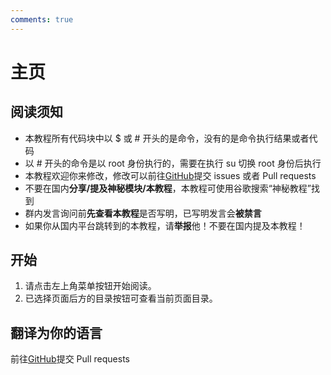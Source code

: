 ```yaml
---
comments: true
---
```

# 主页

## 阅读须知
  - 本教程所有代码块中以 $ 或 # 开头的是命令，没有的是命令执行结果或者代码
  - 以 # 开头的命令是以 root 身份执行的，需要在执行 su 切换 root 身份后执行
  - 本教程欢迎你来修改，修改可以前往[GitHub](https://github.com/xireiki/tutorial-mystery)提交 issues 或者 Pull requests
  - 不要在国内**分享/提及神秘模块/本教程**，本教程可使用谷歌搜索“神秘教程”找到
  - 群内发言询问前**先查看本教程**是否写明，已写明发言会**被禁言**
  - 如果你从国内平台跳转到的本教程，请**举报**他！不要在国内提及本教程！

## 开始
1. 请点击左上角菜单按钮开始阅读。
2. 已选择页面后方的目录按钮可查看当前页面目录。

## 翻译为你的语言
前往[GitHub](https://github.com/jasmoli/tutor)提交 Pull requests
